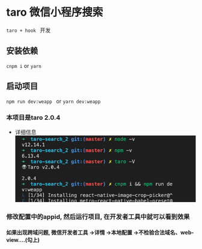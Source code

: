 # taro 微信小程序搜索
`taro + hook ` 开发

## 安装依赖

`cnpm i`  or `yarn `

## 启动项目

`npm run dev:weapp `  or 
`yarn dev:weapp ` 

### 本项目是taro 2.0.4 
+ 详细信息
![详细信息](img/pic1.jpg)

### 修改配置中的appid, 然后运行项目, 在开发者工具中就可以看到效果


#### 如果出现跨域问题, 微信开发者工具 ->详情 ->本地配置 ->不检验合法域名、web-view....(勾上)
